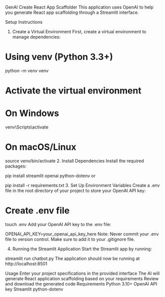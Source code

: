 GenAI Create React App Scaffolder
This application uses OpenAI to help you generate React app scaffolding through a Streamlit interface.

Setup Instructions
1. Create a Virtual Environment
First, create a virtual environment to manage dependencies:

# Using venv (Python 3.3+)
python -m venv venv

# Activate the virtual environment
# On Windows
venv\Scripts\activate
# On macOS/Linux
source venv/bin/activate
2. Install Dependencies
Install the required packages:

pip install streamlit openai python-dotenv
or

pip install -r requirements.txt
3. Set Up Environment Variables
Create a .env file in the root directory of your project to store your OpenAI API key:

# Create .env file
touch .env
Add your OpenAI API key to the .env file:

OPENAI_API_KEY=your_openai_api_key_here
Note: Never commit your .env file to version control. Make sure to add it to your .gitignore file.

4. Running the Streamlit Application
Start the Streamlit app by running:

streamlit run chatbot.py
The application should now be running at http://localhost:8501

Usage
Enter your project specifications in the provided interface
The AI will generate React application scaffolding based on your requirements
Review and download the generated code
Requirements
Python 3.10+
OpenAI API key
Streamlit
python-dotenv
